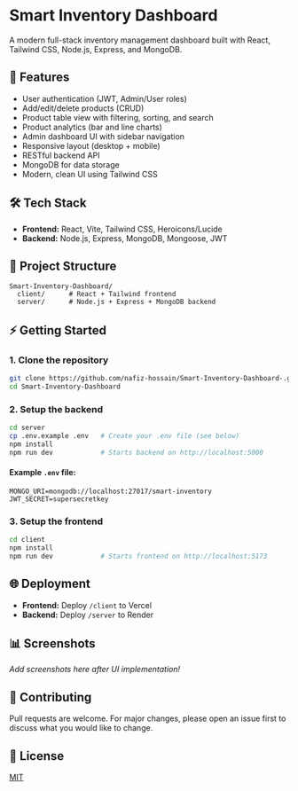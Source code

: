 # Smart Inventory Dashboard

A modern full-stack inventory management dashboard built with React, Tailwind CSS, Node.js, Express, and MongoDB.

## 🚀 Features
- User authentication (JWT, Admin/User roles)
- Add/edit/delete products (CRUD)
- Product table view with filtering, sorting, and search
- Product analytics (bar and line charts)
- Admin dashboard UI with sidebar navigation
- Responsive layout (desktop + mobile)
- RESTful backend API
- MongoDB for data storage
- Modern, clean UI using Tailwind CSS

## 🛠️ Tech Stack
- **Frontend:** React, Vite, Tailwind CSS, Heroicons/Lucide
- **Backend:** Node.js, Express, MongoDB, Mongoose, JWT

## 📁 Project Structure
```
Smart-Inventory-Dashboard/
  client/      # React + Tailwind frontend
  server/      # Node.js + Express + MongoDB backend
```

## ⚡ Getting Started

### 1. Clone the repository
```sh
git clone https://github.com/nafiz-hossain/Smart-Inventory-Dashboard-.git
cd Smart-Inventory-Dashboard
```

### 2. Setup the backend
```sh
cd server
cp .env.example .env   # Create your .env file (see below)
npm install
npm run dev            # Starts backend on http://localhost:5000
```

#### Example `.env` file:
```
MONGO_URI=mongodb://localhost:27017/smart-inventory
JWT_SECRET=supersecretkey
```

### 3. Setup the frontend
```sh
cd client
npm install
npm run dev            # Starts frontend on http://localhost:5173
```

## 🌐 Deployment
- **Frontend:** Deploy `/client` to Vercel
- **Backend:** Deploy `/server` to Render

## 📊 Screenshots
*Add screenshots here after UI implementation!*

## 🤝 Contributing
Pull requests are welcome. For major changes, please open an issue first to discuss what you would like to change.

## 📄 License
[MIT](LICENSE)
